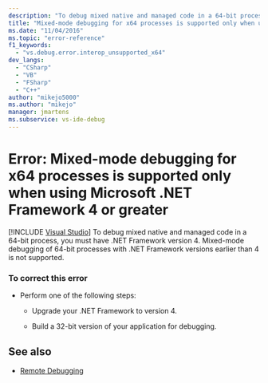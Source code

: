 ```yaml
---
description: "To debug mixed native and managed code in a 64-bit process, you must have .NET Framework version 4."
title: "Mixed-mode debugging for x64 processes is supported only when using Microsoft .NET Framework 4 or greater"
ms.date: "11/04/2016"
ms.topic: "error-reference"
f1_keywords:
  - "vs.debug.error.interop_unsupported_x64"
dev_langs:
  - "CSharp"
  - "VB"
  - "FSharp"
  - "C++"
author: "mikejo5000"
ms.author: "mikejo"
manager: jmartens
ms.subservice: vs-ide-debug
---
```

# Error: Mixed-mode debugging for x64 processes is supported only when using Microsoft .NET Framework 4 or greater

 [!INCLUDE [Visual Studio](~/includes/applies-to-version/vs-windows-only.md)]
To debug mixed native and managed code in a 64-bit process, you must have .NET Framework version 4. Mixed-mode debugging of 64-bit processes with .NET Framework versions earlier than 4 is not supported.

### To correct this error

- Perform one of the following steps:

  - Upgrade your .NET Framework to version 4.

  - Build a 32-bit version of your application for debugging.

## See also
- [Remote Debugging](../debugger/remote-debugging.md)
